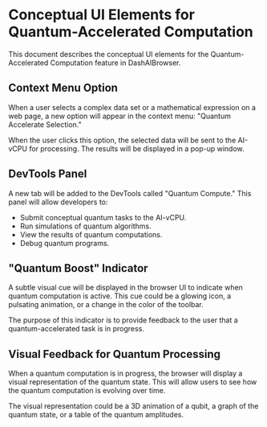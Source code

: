 # Conceptual UI Elements for Quantum-Accelerated Computation

This document describes the conceptual UI elements for the Quantum-Accelerated Computation feature in DashAIBrowser.

## Context Menu Option

When a user selects a complex data set or a mathematical expression on a web page, a new option will appear in the context menu: "Quantum Accelerate Selection."

When the user clicks this option, the selected data will be sent to the AI-vCPU for processing. The results will be displayed in a pop-up window.

## DevTools Panel

A new tab will be added to the DevTools called "Quantum Compute." This panel will allow developers to:

*   Submit conceptual quantum tasks to the AI-vCPU.
*   Run simulations of quantum algorithms.
*   View the results of quantum computations.
*   Debug quantum programs.

## "Quantum Boost" Indicator

A subtle visual cue will be displayed in the browser UI to indicate when quantum computation is active. This cue could be a glowing icon, a pulsating animation, or a change in the color of the toolbar.

The purpose of this indicator is to provide feedback to the user that a quantum-accelerated task is in progress.

## Visual Feedback for Quantum Processing

When a quantum computation is in progress, the browser will display a visual representation of the quantum state. This will allow users to see how the quantum computation is evolving over time.

The visual representation could be a 3D animation of a qubit, a graph of the quantum state, or a table of the quantum amplitudes.
